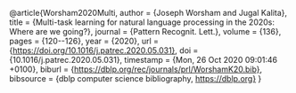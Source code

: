@article{Worsham2020Multi,
  author    = {Joseph Worsham and
               Jugal Kalita},
  title     = {Multi-task learning for natural language processing in the 2020s:
               Where are we going?},
  journal   = {Pattern Recognit. Lett.},
  volume    = {136},
  pages     = {120--126},
  year      = {2020},
  url       = {https://doi.org/10.1016/j.patrec.2020.05.031},
  doi       = {10.1016/j.patrec.2020.05.031},
  timestamp = {Mon, 26 Oct 2020 09:01:46 +0100},
  biburl    = {https://dblp.org/rec/journals/prl/WorshamK20.bib},
  bibsource = {dblp computer science bibliography, https://dblp.org}
}